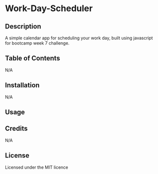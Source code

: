 # Work-Day-Scheduler

## Description
A simple calendar app for scheduling your work day, built using javascript for bootcamp week 7 challenge.

## Table of Contents

N/A

## Installation

N/A

## Usage


## Credits

N/A

## License

Licensed under the MIT licence
